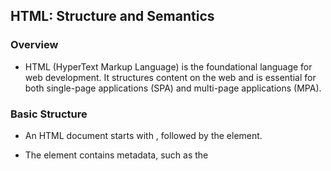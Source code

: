 ## HTML: Structure and Semantics ##


### Overview ###

- HTML (HyperText Markup Language) is the foundational language for web development. It structures content on the web and is essential for both single-page applications (SPA) and multi-page applications (MPA).

### Basic Structure ###

- An HTML document starts with <!DOCTYPE html>, followed by the <html> element.

- The <head> element contains metadata, such as the <title> and links to stylesheets.

- The <body> element includes the content users interact with.

### Elements and Tags ###

- Tags define HTML elements, enclosed in angle brackets (< >), typically with an opening (<p>) and closing tag (</p>).

- Block-level elements (e.g., <div>, <p>) start on a new line, while inline elements (e.g., <span>, <a>) do not disrupt text flow.

### Attributes ###
- Attributes provide additional information about elements. Common attributes include id, class, src, and href.
- - Example: <p id="hello" class="greeting">Hello world</p>
Hyperlinks
The <a> tag creates hyperlinks. The href attribute specifies the URL.
Example: <a href="https://example.com">Visit Example</a>
Forms and Inputs
Forms (<form>) collect user input, containing various input types like text fields, checkboxes, and buttons.
Media Elements
Images: <img src="image.jpg" alt="Description">
Audio/Video: Use <audio> and <video> tags with controls for playback.
CSS: Styling and Layout
Overview
CSS (Cascading Style Sheets) styles HTML elements, controlling layout, colors, fonts, etc., allowing separation of content from design.
Selectors
Patterns used to select elements for styling.
Type selectors (p), class selectors (.classname), ID selectors (#idname).
Box Model
Describes element structure: content, padding, border, margin.
Content Box: Area where text/images appear.
Padding Box: Space between content and border.
Border Box: Surrounds padding with color/style.
Margin Box: Space outside the border.
Flexbox and Grid Layouts
Flexbox: One-dimensional layout for arranging items in rows/columns.
Grid Layout: Two-dimensional system defining rows/columns.
Responsive Design
Ensures web applications work on all devices using media queries, flexible grids, and responsive images.
JavaScript: Interactivity and Logic
Overview
JavaScript enables interactive web pages. It manipulates the DOM (Document Object Model) and runs in browsers.
Variables and Data Types
Declared using let, const, or (deprecated) var. Types include strings, numbers, booleans, arrays, objects.
Functions
Blocks of code for specific tasks. Defined using traditional syntax or arrow functions (=>).
DOM Manipulation
Change HTML content using methods like getElementById(), querySelector(), innerHTML.
Events
Respond to events (clicks/key presses) using event listeners (addEventListener).
Advanced Topics
Promises and Async/Await
Promises handle asynchronous operations with states: pending, fulfilled, rejected.
async/await simplifies promise handling by writing asynchronous code synchronously.
JSON (JavaScript Object Notation)
Lightweight data-interchange format easy for humans/machines to read/write. Used to transmit data between server/web application.

